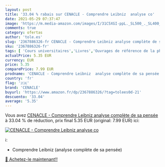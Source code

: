```yaml
---
layout: post
title: '33.04 % rabais sur CENACLE - Comprendre Leibniz  analyse co'
date: 2021-05-29 07:37:47
image: 'https://m.media-amazon.com/images/I/31C5XGI-ppL._SL500_._SL400_.jpg'
comments: true
category: ofertas
author: 'tole.es'
slug: '2367886326-fr CENACLE - Comprendre Leibniz analyse complète de sa pensée'
sku: '2367886326-fr'
tags: [ 'Cours universitaires','Livres','Ouvrages de référence de la philosophie','Philosophie','Philosophie et épistémologie pour luniversité','Sciences humaines','cenacle','Études supérieures', ]
actualPrice: 5.35 EUR
currency: EUR
price: 5.35
comparePrice: 7.99 EUR
prodname: 'CENACLE - Comprendre Leibniz  analyse complète de sa pensée '
country: 'fr'
flag: '🇫🇷'
brand: 'CENACLE'
buyurl: 'https://www.amazon.fr/dp/2367886326/?tag=tolees0d-21'
descuento: '33.04'
average: '5.35'
---
```


Vous avez [CENACLE - Comprendre Leibniz  analyse complète de sa pensée ](https://www.amazon.fr/dp/2367886326/?tag=tolees0d-21)  à  33.04 % de réduction, prix final  5.35 EUR (original: 7.99 EUR) ici:

[![CENACLE - Comprendre Leibniz  analyse co](https://m.media-amazon.com/images/I/31C5XGI-ppL._SL500_._SL400_.jpg)](https://www.amazon.fr/dp/2367886326/?tag=tolees0d-21)

ℹ️:

- Comprendre Leibniz (analyse complète de sa pensée)

[🛒 Achetez-le maintenant!!](https://www.amazon.fr/dp/2367886326/?tag=tolees0d-21)

